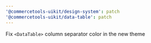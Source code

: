 ```yaml
---
'@commercetools-uikit/design-system': patch
'@commercetools-uikit/data-table': patch
---
```


Fix `<DataTable>` column separator color in the new theme
